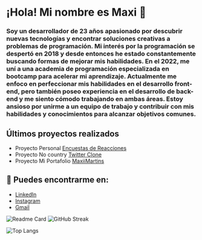 # ¡Hola! Mi nombre es Maxi 👋

### Soy un desarrollador de 23 años apasionado por descubrir nuevas tecnologías y encontrar soluciones creativas a problemas de programación. Mi interés por la programación se despertó en 2018 y desde entonces he estado constantemente buscando formas de mejorar mis habilidades. En el 2022, me uní a una academia de programación especializada en bootcamp para acelerar mi aprendizaje. Actualmente me enfoco en perfeccionar mis habilidades en el desarrollo front-end, pero también poseo experiencia en el desarrollo de back-end y me siento cómodo trabajando en ambas áreas. Estoy ansioso por unirme a un equipo de trabajo y contribuir con mis habilidades y conocimientos para alcanzar objetivos comunes.

## Últimos proyectos realizados
- Proyecto Personal [Encuestas de Reacciones](https://encuestas-de-reacciones.vercel.app/)
- Proyecto No country [Twitter Clone](https://twitter-nocountry-production.up.railway.app/)
- Proyecto Mi Portafolio [MaxiiMartins](https://maxiimartins.vercel.app/)

## 🔗 Puedes encontrarme en:

- [LinkedIn](https://www.linkedin.com/in/maxiimartins/)
- [Instagram](https://www.instagram.com/maxii.martins/)
- []()<a href ="mailto:maximartins45@gmail.com" target="_blank">Gmail</a>


![Readme Card](https://github-readme-stats.vercel.app/api/?username=MaxiiMartins&repo=github-readme-stats&count_private=true&show_icons=true&theme=merko)
![GitHub Streak](https://streak-stats.demolab.com?user=MaxiiMartins&theme=merko&date_format=j%20M%5B%20Y%5D)

![Top Langs](https://github-readme-stats.vercel.app/api/top-langs/?username=MaxiiMartins&theme=merko&layout=compact)
